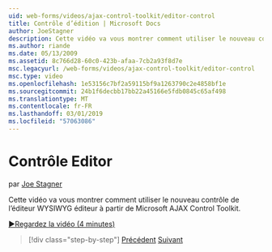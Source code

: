 ```yaml
---
uid: web-forms/videos/ajax-control-toolkit/editor-control
title: Contrôle d’édition | Microsoft Docs
author: JoeStagner
description: Cette vidéo va vous montrer comment utiliser le nouveau contrôle de l’éditeur WYSIWYG éditeur à partir de Microsoft AJAX Control Toolkit.
ms.author: riande
ms.date: 05/13/2009
ms.assetid: 8c766d28-60c0-423b-afaa-7cb2a93f8d7e
msc.legacyurl: /web-forms/videos/ajax-control-toolkit/editor-control
msc.type: video
ms.openlocfilehash: 1e53156c7bf2a59115bf9a1263790c2e4858bf1e
ms.sourcegitcommit: 24b1f6decbb17bb22a45166e5fdb0845c65af498
ms.translationtype: MT
ms.contentlocale: fr-FR
ms.lasthandoff: 03/01/2019
ms.locfileid: "57063086"
---
```

<a name="editor-control"></a>Contrôle Editor
====================
par [Joe Stagner](https://github.com/JoeStagner)

Cette vidéo va vous montrer comment utiliser le nouveau contrôle de l’éditeur WYSIWYG éditeur à partir de Microsoft AJAX Control Toolkit.

[&#9654;Regardez la vidéo (4 minutes)](https://channel9.msdn.com/Blogs/ASP-NET-Site-Videos/editor-control)

> [!div class="step-by-step"]
> [Précédent](combo-box.md)
> [Suivant](editor-control-custom.md)
